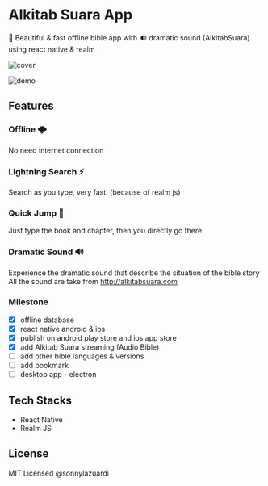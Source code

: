 # Alkitab Suara App

📖 Beautiful & fast offline bible app with 🔊 dramatic sound (AlkitabSuara) using react native & realm

![cover](https://i.imgur.com/3ClKypS.png)

![demo](https://i.imgur.com/lQjYMLt.gif)

## Features

### Offline 🌩️

No need internet connection

### Lightning Search ⚡

Search as you type, very fast. (because of realm js)

### Quick Jump 🏃

Just type the book and chapter, then you directly go there

### Dramatic Sound 🔊

Experience the dramatic sound that describe the situation of the bible story
All the sound are take from http://alkitabsuara.com

### Milestone

- [x] offline database
- [x] react native android & ios
- [x] publish on android play store and ios app store
- [x] add Alkitab Suara streaming (Audio Bible)
- [ ] add other bible languages & versions
- [ ] add bookmark
- [ ] desktop app - electron

## Tech Stacks

- React Native
- Realm JS

## License

MIT Licensed @sonnylazuardi
